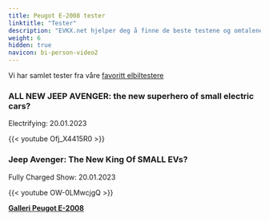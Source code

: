 ```yaml
---
title: Peugot E-2008 tester
linktitle: "Tester"
description: "EVKX.net hjelper deg å finne de beste testene og omtalene av denne modellen."
weight: 6
hidden: true
navicon: bi-person-video2
---
```

Vi har samlet tester fra våre [favoritt elbiltestere](../../../../../guides/evreviewers/)

<div class="container text-center shadow p-2 pe-4 mb-5 bg-body-tertiary rounded border">
<h3>ALL NEW JEEP AVENGER: the new superhero of small electric cars?</h3>
<p>Electrifying: 20.01.2023</p>

{{< youtube Ofj_X4415R0 >}}

</div>
<div class="container text-center shadow p-2 pe-4 mb-5 bg-body-tertiary rounded border">
<h3>Jeep Avenger: The New King Of SMALL EVs?</h3>
<p>Fully Charged Show: 20.01.2023</p>

{{< youtube OW-0LMwcjgQ >}}

</div>
<div class="mt-3 mb-3">
<a href="../gallery/" class="text-decoration-none text-black">
<strong><i class="bi-arrow-left"></i>Galleri  </strong>
</a>
<a href="../" class="text-decoration-none text-black float-end">
<strong>Peugot E-2008 <i class="bi-arrow-right"></i></strong>
</a>
</div>

